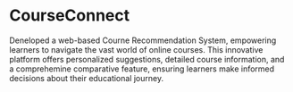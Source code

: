 # CourseConnect
Deneloped a web-based Courne Recommendation System, empowering learners to navigate the vast world of online courses. This innovative platform offers personalized suggestions, detailed course information, and a comprehemine comparative feature, ensuring learners make informed decisions about their educational journey.

